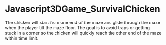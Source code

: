 # Javascript3DGame_SurvivalChicken
The chicken will start from one end of the maze and glide through the maze when the player tilt the maze floor.  The goal is to avoid traps or getting stuck in a corner so the chicken will quickly reach the other end of the maze within time limit.
